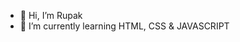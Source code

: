 - 👋 Hi, I’m Rupak
- 🌱 I’m currently learning HTML, CSS & JAVASCRIPT

<!---
hannibal1631/hannibal1631 is a ✨ special ✨ repository because its `README.md` (this file) appears on your GitHub profile.
You can click the Preview link to take a look at your changes.
--->
